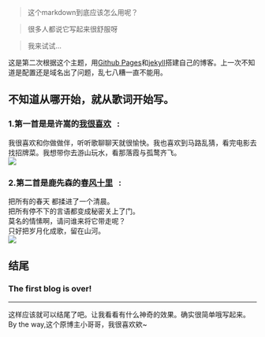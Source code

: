 > 这个markdown到底应该怎么用呢？<br>

> 很多人都说它写起来很舒服呀 <br>

> 我来试试... <br>

这是第二次根据这个主题，用[Github Pages](https://github.com)和[jekyll](https://jekyllcn.com)搭建自己的博客。上一次不知道是配置还是域名出了问题，乱七八糟一直不能用。

## 不知道从哪开始，就从歌词开始写。
### 1.第一首是是许嵩的[我很喜欢](http://wordlu.github.io)&nbsp;&nbsp; :  &nbsp;&nbsp;<br>
我很喜欢和你做做伴，听听歌聊聊天就很愉快。我也喜欢到马路乱猜，看完电影去找招牌菜。我想带你去游山玩水，看那落霞与孤鹜齐飞。<br>
![](/img/post-bg-alitrip.jpg)
### 2.第二首是鹿先森的[春风十里](https://wordlu.github.io)&nbsp;&nbsp; :  &nbsp;&nbsp;<br>
把所有的春天 都揉进了一个清晨。<br>
把所有停不下的言语都变成秘密关上了门。<br>
莫名的情愫啊，请问谁来将它带走呢？<br>
只好把岁月化成歌，留在山河。<br>
![](/img/home-bg-art.jpg)

## 结尾

### The first blog is over!

---

这样应该就可以结尾了吧。让我看看有什么神奇的效果。确实很简单哦写起来。<br>
By the way,这个原博主小哥哥，我很喜欢欸~

